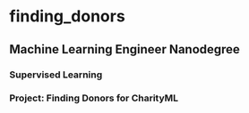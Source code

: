 # finding_donors
## Machine Learning Engineer Nanodegree
### Supervised Learning
### Project: Finding Donors for CharityML
